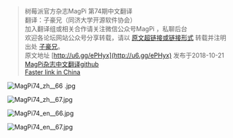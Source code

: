 >树莓派官方杂志MagPi 第74期中文翻译  
翻译：子豪兄（同济大学开源软件协会）  
加入翻译组或相关合作请关注微信公众号MagPi ，私聊后台  
欢迎各论坛网站公众号分享转载，请以 [原文超链接或链接形式](https://github.com/TommyZihao/MagPi_Chinese) 转载并注明出处   [子豪兄](https://github.com/TommyZihao)。  
原文地址 [http://u6.gg/ePHyx](http://u6.gg/ePHyx) 发布于2018-10-21  
[MagPi杂志中文翻译github](https://github.com/TommyZihao/MagPi_Chinese)  
[Faster link in China](https://www.jianshu.com/u/38cccf09b515)  

![MagPi74_zh__66 .jpg](https://upload-images.jianshu.io/upload_images/13714448-ab1170a753f0dbbf.jpg?imageMogr2/auto-orient/strip%7CimageView2/2/w/1240)

![MagPi74_zh__67.jpg](https://upload-images.jianshu.io/upload_images/13714448-d9e52d225477f45b.jpg?imageMogr2/auto-orient/strip%7CimageView2/2/w/1240)

![MagPi74_en__66.jpg](https://upload-images.jianshu.io/upload_images/13714448-d164c4888d728028.jpg?imageMogr2/auto-orient/strip%7CimageView2/2/w/1240)

![MagPi74_en__67.jpg](https://upload-images.jianshu.io/upload_images/13714448-f98923e64eb515b8.jpg?imageMogr2/auto-orient/strip%7CimageView2/2/w/1240)
